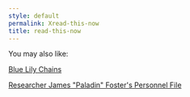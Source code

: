 ```yaml
---
style: default
permalink: Xread-this-now
title: read-this-now
---
```

You may also like:

[Blue Lily Chains](http://scp-wiki.net/blue-lily-chains)

[Researcher James "Paladin" Foster's Personnel File](http://scp-wiki.net/researcher-james-paladin-foster-s-personnel-file)
